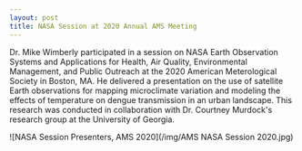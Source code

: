 ```yaml
---
layout: post
title: NASA Session at 2020 Annual AMS Meeting
---
```


Dr. Mike Wimberly participated in a session on NASA Earth Observation Systems and Applications for Health, Air Quality, Environmental Management, and Public Outreach at the 2020 American Meterological Society in Boston, MA. He delivered a presentation on the use of satellite Earth observations for mapping microclimate variation and modeling the effects of temperature on dengue transmission in an urban landscape. This research was conducted in collaboration with Dr. Courtney Murdock's research group at the University of Georgia.


![NASA Session Presenters, AMS 2020](/img/AMS NASA Session 2020.jpg)
